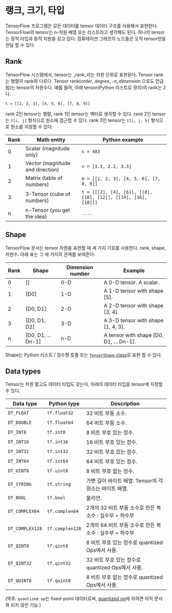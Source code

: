 # 랭크, 크기, 타입

TensorFlow 프로그램은 모든 데이터를 tensor 데이터 구조를 사용해서 표현한다. TensorFlow의 tensor는 n-차원 배열 또는 리스트라고 생각해도 된다. 하나의 tensor는 정적 타입과 동적 차원을 갖고 있다. 컴퓨테이션 그래프의 노드들은 오직 tensor만을 전달 할 수 있다.

## Rank

TensorFlow 시스템에서, tensor는 _rank_라는 차원 단위로 표현된다. Tensor rank는 행렬의 rank와 다르다. Tensor rank(_order_, _degree_, _-n\_dimension_ 으로도 언급됨)는 tensor의 차원수다. 예를 들어, 아래 tensor(Python 리스트로 정의)의 rank는 2다.

```
t = [[1, 2, 3], [4, 5, 6], [7, 8, 9]]
```

rank 2인 tensor는 행렬, rank 1인 tensor는 벡터로 생각할 수 있다. rank 2인 tensor는 `t[i, j]` 형식으로 원소에 접근할 수 있다. rank 3인 tensor는 `t[i, j, k]` 형식으로 원소를 지정할 수 있다.

| Rank | Math entity                      | Python example                                                 |
| ---- | -------------------------------- | -------------------------------------------------------------- |
| 0    | Scalar (magnitude only)          | `s = 483`                                                      |
| 1    | Vector (magnitude and direction) | `v = [1.1, 2.2, 3.3]`                                          |
| 2    | Matrix (table of numbers)        | `m = [[1, 2, 3], [4, 5, 6], [7, 8, 9]]`                        |
| 3    | 3-Tensor (cube of numbers)       | `t = [[[2], [4], [6]], [[8], [10], [12]], [[14], [16], [18]]]` |
| n    | n-Tensor (you get the idea)      | `....`                                                         |

## Shape

TensorFlow 문서는 tensor 차원을 표현할 때 세 가지 기호를 사용한다. rank, shape, 차원수. 아래 표는 그 세 가지의 관계를 보여준다:

| Rank | Shape               | Dimension number | Example                                  |
| ---- | ------------------- | ---------------- | ---------------------------------------- |
| 0    | \[]                 | 0-D              | A 0-D tensor. A scalar.                  |
| 1    | \[D0]               | 1-D              | A 1-D tensor with shape \[5].            |
| 2    | \[D0, D1]           | 2-D              | A 2-D tensor with shape \[3, 4].         |
| 3    | \[D0, D1, D2]       | 3-D              | A 3-D tensor with shape \[1, 4, 3].      |
| n    | \[D0, D1, ... Dn-1] | n-D              | A tensor with shape \[D0, D1, ... Dn-1]. |

Shape는 Python 리스트 / 정수형 튜플 또는 [`TensorShape` class](../g3doc/api\_docs/python/framework.md#TensorShape)로 표현 할 수 있다.

## Data types

Tensor는 차원 말고도 데이터 타입도 갖는다. 아래의 데이터 타입을 tensor에 지정할 수 있다.

| Data type       | Python type     | Description                         |
| --------------- | --------------- | ----------------------------------- |
| `DT_FLOAT`      | `tf.float32`    | 32 비트 부동 소수.                        |
| `DT_DOUBLE`     | `tf.float64`    | 64 비트 부동 소수.                        |
| `DT_INT8`       | `tf.int8`       | 8 비트 부호 있는 정수.                      |
| `DT_INT16`      | `tf.int16`      | 16 비트 부호 있는 정수.                     |
| `DT_INT32`      | `tf.int32`      | 32 비트 부호 있는 정수.                     |
| `DT_INT64`      | `tf.int64`      | 64 비트 부호 있는 정수.                     |
| `DT_UINT8`      | `tf.uint8`      | 8 비트 부호 없는 정수.                      |
| `DT_STRING`     | `tf.string`     | 가변 길이 바이트 배열. Tensor의 각 원소는 바이트 배열. |
| `DT_BOOL`       | `tf.bool`       | 불리언.                                |
| `DT_COMPLEX64`  | `tf.complex64`  | 2개의 32 비트 부동 소수로 만든 복소수 : 실수부 + 허수부 |
| `DT_COMPLEX128` | `tf.complex128` | 2개의 64 비트 부동 소수로 만든 복소수 : 실수부 + 허수부 |
| `DT_QINT8`      | `tf.qint8`      | 8 비트 부호 있는 정수로 quantized Ops에서 사용.  |
| `DT_QINT32`     | `tf.qint32`     | 32 비트 부호 있는 정수로 quantized Ops에서 사용. |
| `DT_QUINT8`     | `tf.quint8`     | 8 비트 부호 없는 정수로 quantized Ops에서 사용.  |

(역주: `quantized op`는 fixed-point 데이터로써, [quantized op](https://github.com/tensorflow/tensorflow/issues/15)에 의하면 아직 문서화 되지 않은 기능.)
